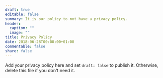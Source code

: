 ```yaml
---
draft: true
editable: false
summary: It is our policy to not have a privacy policy.
header:
  caption: ""
  image: ""
title: Privacy Policy
date: 2018-06-28T00:00:00+01:00
commentable: false
share: false
---
```


Add your privacy policy here and set `draft: false` to publish it. Otherwise, delete this file if you don't need it.
